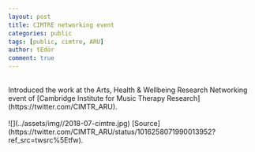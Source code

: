 ```yaml
---
layout: post
title: CIMTRE networking event
categories: public
tags: [public, cimtre, ARU]
author: tEdör
comment: true
---
```

<br>
 Introduced the work at the Arts, Health & Wellbeing Research Networking event of [Cambridge Institute for Music Therapy Research](https://twitter.com/CIMTR_ARU).
<br>
<br>
![](../assets/img//2018-07-cimtre.jpg)
[Source](https://twitter.com/CIMTR_ARU/status/1016258071990013952?ref_src=twsrc%5Etfw).<br>
<br>
